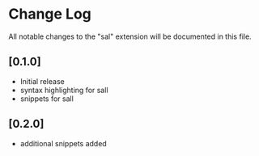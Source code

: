 # Change Log
All notable changes to the "sal" extension will be documented in this file.

## [0.1.0]
- Initial release
- syntax highlighting for sall
- snippets for sall

## [0.2.0]
- additional snippets added